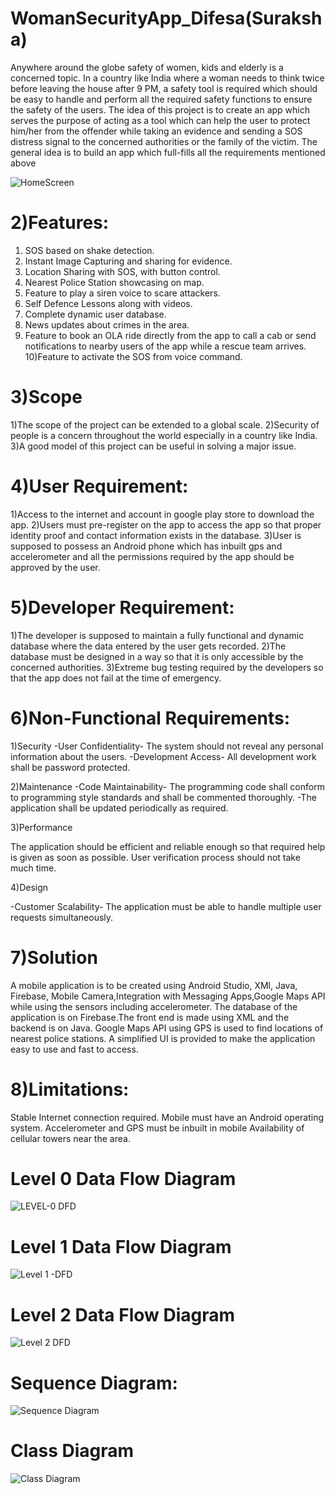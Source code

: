 # WomanSecurityApp_Difesa(Suraksha)
Anywhere around the globe safety of women, kids and elderly is a concerned topic. In a country like India where a woman needs to think twice before leaving the house after 9 PM, a safety tool is required which should be easy to handle and perform all the required safety functions to ensure the safety of the users. The idea of this project is to create an app which serves the purpose of acting as a tool which can help the user to protect him/her from the offender while taking an evidence and sending a SOS distress signal to the concerned authorities or the family of the victim. The general idea is to build an app which full-fills all the requirements mentioned above

![HomeScreen](https://user-images.githubusercontent.com/54720964/133941130-855e38d1-72f0-4e6e-ba38-d4a210113764.png)

# 2)Features:
1) SOS based on shake detection.
2) Instant Image Capturing and sharing for evidence.
3) Location Sharing with SOS, with button control.
4) Nearest Police Station showcasing on map.
5) Feature to play a siren voice to scare attackers.
6) Self Defence Lessons along with videos.
7) Complete dynamic user database.
8) News updates about crimes in the area.
9) Feature to book an OLA ride directly from the app to call a cab or send notifications to nearby users of the app while a rescue team arrives.
10)Feature to activate the SOS from voice command.

# 3)Scope 
1)The scope of the project can be extended to a global scale. 
2)Security of people is a concern throughout the world especially in a country like India. 
3)A good model of this project can be useful in solving a major issue.

# 4)User Requirement: 
1)Access to the internet and account in google play store to download the app. 
2)Users must pre-register on the app to access the app so that proper identity proof and contact information exists in the database. 
3)User is supposed to possess an Android phone which has inbuilt gps and accelerometer and all the permissions required by the app should be approved by the user. 

# 5)Developer Requirement: 
1)The developer is supposed to maintain a fully functional and dynamic database where the data entered by the user gets recorded. 
2)The database must be designed in a way so that it is only accessible by the concerned authorities. 
3)Extreme bug testing required by the developers so that the app does not fail at the time of emergency.

# 6)Non-Functional Requirements:

1)Security 
-User Confidentiality- The system should not reveal any personal information about the users.
-Development Access- All development work shall be password protected.

2)Maintenance 
-Code Maintainability- The programming code shall conform to programming style standards and shall be commented thoroughly. 
-The application shall be updated periodically as required.

3)Performance

The application should be efficient and reliable enough so that required help is given as soon as possible.
User verification process should not take much time.

4)Design 

-Customer Scalability- The application must be able to handle multiple user requests simultaneously.

# 7)Solution 

A mobile application is to be created using Android Studio, XMl, Java, Firebase, Mobile Camera,Integration with Messaging Apps,Google Maps API while using the sensors including accelerometer. The database of the application is on Firebase.The front end is made using XML and the backend is on Java. Google Maps API using GPS is used to find locations of nearest police stations. A simplified UI is provided to make the application easy to use and fast to access.

# 8)Limitations:

Stable Internet connection required.
Mobile must have an Android operating system.
Accelerometer and GPS must be inbuilt in mobile
Availability of cellular towers near the area.

# Level 0 Data Flow Diagram

![LEVEL-0 DFD](https://user-images.githubusercontent.com/54720964/133940764-08e80122-00de-489a-8558-d8620511050d.png)

# Level 1 Data Flow Diagram

![Level 1 -DFD](https://user-images.githubusercontent.com/54720964/133940806-1c76fc72-fce2-43dc-ab2c-f6f6be0a96d1.png)

# Level 2 Data Flow Diagram

![Level 2 DFD](https://user-images.githubusercontent.com/54720964/133941001-fd2f7c59-d0a4-4739-8926-8915d9b9c61e.png)

# Sequence Diagram:

![Sequence Diagram](https://user-images.githubusercontent.com/54720964/133941004-df2e46ca-0251-4ed2-bf32-0b9b17ac1245.png)

# Class Diagram

![Class Diagram](https://user-images.githubusercontent.com/54720964/133941006-5683a62e-3dde-4d66-88ba-ea4b27ee4eb4.png)

